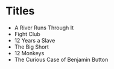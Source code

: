  # Titles

 - A River Runs Through It
 - Fight Club
 - 12 Years a Slave
 - The Big Short
 - 12 Monkeys
 - The Curious Case of Benjamin Button
